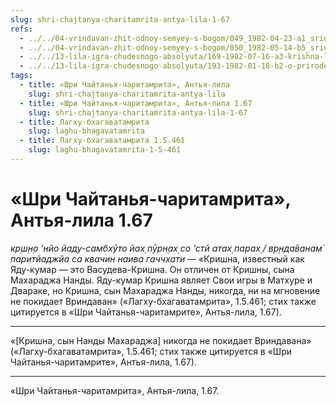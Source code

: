```yaml
---
slug: shri-chajtanya-charitamrita-antya-lila-1-67
refs:
  - ../../04-vrindavan-zhit-odnoy-semyey-s-bogom/049_1982-04-23-a1_sridharmj_krishna_nikogda_ne_pokidaet_vrindavan.md
  - ../../04-vrindavan-zhit-odnoy-semyey-s-bogom/050_1982-05-14-b5_sridharmj_kogda_krishna_pokidaet_vrindavan_on_ostaetsja_tam_v_skrytoj_forme.md
  - ../../13-lila-igra-chudesnogo-absolyuta/169-1982-07-16-a3-krishna-lila-v-trudah-dzhivy-sanatany-i-rupy-gosvami.md
  - ../../13-lila-igra-chudesnogo-absolyuta/193-1982-01-18-b2-o-prirode-krishna-lily-i-ponyatii-svayam-bhagavan.md
tags:
  - title: «Шри Чайтанья-чаритамрита», Антья-лила
    slug: shri-chajtanya-charitamrita-antya-lila
  - title: «Шри Чайтанья-чаритамрита», Антья-лила 1.67
    slug: shri-chajtanya-charitamrita-antya-lila-1-67
  - title: Лагху-бхагаватамрита
    slug: laghu-bhagavatamrita
  - title: Лагху-бхагаватамрита 1.5.461
    slug: laghu-bhagavatamrita-1-5-461
---
```


# «Шри Чайтанья-чаритамрита», Антья-лила 1.67

*кр̣ш̣н̣о ‘нйо йаду-самбхӯто йах̣ пӯрн̣ах̣ со ‘стй атах̣ парах̣ / вр̣нда̄ванам̇ паритйаджйа са квачин наива гаччхати* — «Кришна, известный как Яду-кумар — это Васудева-Кришна. Он отличен от Кришны, сына Махараджа Нанды. Яду-кумар Кришна являет Свои игры в Матхуре и Двараке, но Кришна, сын Махараджа Нанды, никогда, ни на мгновение не покидает Вриндаван» («Лагху-бхагаватамрита», 1.5.461; стих также цитируется в «Шри Чайтанья-чаритамрите», Антья-лила, 1.67).

---

«[Кришна, сын Нанды Махараджа] никогда не покидает Вриндавана» («Лагху-бхагаватамрита», 1.5.461; стих также цитируется в «Шри Чайтанья-чаритамрите», Антья-лила, 1.67).

---

«Шри Чайтанья-чаритамрита», Антья-лила, 1.67.
